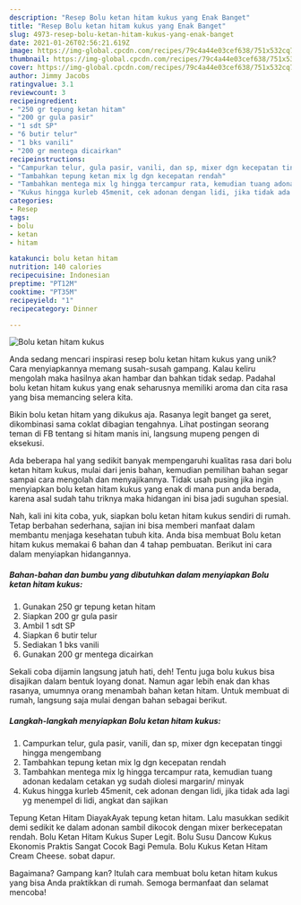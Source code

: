 ```yaml
---
description: "Resep Bolu ketan hitam kukus yang Enak Banget"
title: "Resep Bolu ketan hitam kukus yang Enak Banget"
slug: 4973-resep-bolu-ketan-hitam-kukus-yang-enak-banget
date: 2021-01-26T02:56:21.619Z
image: https://img-global.cpcdn.com/recipes/79c4a44e03cef638/751x532cq70/bolu-ketan-hitam-kukus-foto-resep-utama.jpg
thumbnail: https://img-global.cpcdn.com/recipes/79c4a44e03cef638/751x532cq70/bolu-ketan-hitam-kukus-foto-resep-utama.jpg
cover: https://img-global.cpcdn.com/recipes/79c4a44e03cef638/751x532cq70/bolu-ketan-hitam-kukus-foto-resep-utama.jpg
author: Jimmy Jacobs
ratingvalue: 3.1
reviewcount: 3
recipeingredient:
- "250 gr tepung ketan hitam"
- "200 gr gula pasir"
- "1 sdt SP"
- "6 butir telur"
- "1 bks vanili"
- "200 gr mentega dicairkan"
recipeinstructions:
- "Campurkan telur, gula pasir, vanili, dan sp, mixer dgn kecepatan tinggi hingga mengembang"
- "Tambahkan tepung ketan mix lg dgn kecepatan rendah"
- "Tambahkan mentega mix lg hingga tercampur rata, kemudian tuang adonan kedalam cetakan yg sudah diolesi margarin/ minyak"
- "Kukus hingga kurleb 45menit, cek adonan dengan lidi, jika tidak ada lagi yg menempel di lidi, angkat dan sajikan"
categories:
- Resep
tags:
- bolu
- ketan
- hitam

katakunci: bolu ketan hitam 
nutrition: 140 calories
recipecuisine: Indonesian
preptime: "PT12M"
cooktime: "PT35M"
recipeyield: "1"
recipecategory: Dinner

---
```



![Bolu ketan hitam kukus](https://img-global.cpcdn.com/recipes/79c4a44e03cef638/751x532cq70/bolu-ketan-hitam-kukus-foto-resep-utama.jpg)

Anda sedang mencari inspirasi resep bolu ketan hitam kukus yang unik? Cara menyiapkannya memang susah-susah gampang. Kalau keliru mengolah maka hasilnya akan hambar dan bahkan tidak sedap. Padahal bolu ketan hitam kukus yang enak seharusnya memiliki aroma dan cita rasa yang bisa memancing selera kita.

Bikin bolu ketan hitam yang dikukus aja. Rasanya legit banget ga seret, dikombinasi sama coklat dibagian tengahnya. Lihat postingan seorang teman di FB tentang si hitam manis ini, langsung mupeng pengen di eksekusi.

Ada beberapa hal yang sedikit banyak mempengaruhi kualitas rasa dari bolu ketan hitam kukus, mulai dari jenis bahan, kemudian pemilihan bahan segar sampai cara mengolah dan menyajikannya. Tidak usah pusing jika ingin menyiapkan bolu ketan hitam kukus yang enak di mana pun anda berada, karena asal sudah tahu triknya maka hidangan ini bisa jadi suguhan spesial.


Nah, kali ini kita coba, yuk, siapkan bolu ketan hitam kukus sendiri di rumah. Tetap berbahan sederhana, sajian ini bisa memberi manfaat dalam membantu menjaga kesehatan tubuh kita. Anda bisa membuat Bolu ketan hitam kukus memakai 6 bahan dan 4 tahap pembuatan. Berikut ini cara dalam menyiapkan hidangannya.

<!--inarticleads1-->

##### Bahan-bahan dan bumbu yang dibutuhkan dalam menyiapkan Bolu ketan hitam kukus:

1. Gunakan 250 gr tepung ketan hitam
1. Siapkan 200 gr gula pasir
1. Ambil 1 sdt SP
1. Siapkan 6 butir telur
1. Sediakan 1 bks vanili
1. Gunakan 200 gr mentega dicairkan


Sekali coba dijamin langsung jatuh hati, deh! Tentu juga bolu kukus bisa disajikan dalam bentuk loyang donat. Namun agar lebih enak dan khas rasanya, umumnya orang menambah bahan ketan hitam. Untuk membuat di rumah, langsung saja mulai dengan bahan sebagai berikut. 

<!--inarticleads2-->

##### Langkah-langkah menyiapkan Bolu ketan hitam kukus:

1. Campurkan telur, gula pasir, vanili, dan sp, mixer dgn kecepatan tinggi hingga mengembang
1. Tambahkan tepung ketan mix lg dgn kecepatan rendah
1. Tambahkan mentega mix lg hingga tercampur rata, kemudian tuang adonan kedalam cetakan yg sudah diolesi margarin/ minyak
1. Kukus hingga kurleb 45menit, cek adonan dengan lidi, jika tidak ada lagi yg menempel di lidi, angkat dan sajikan


Tepung Ketan Hitam DiayakAyak tepung ketan hitam. Lalu masukkan sedikit demi sedikit ke dalam adonan sambil dikocok dengan mixer berkecepatan rendah. Bolu Ketan Hitam Kukus Super Legit. Bolu Susu Dancow Kukus Ekonomis Praktis Sangat Cocok Bagi Pemula. Bolu Kukus Ketan Hitam Cream Cheese. sobat dapur. 

Bagaimana? Gampang kan? Itulah cara membuat bolu ketan hitam kukus yang bisa Anda praktikkan di rumah. Semoga bermanfaat dan selamat mencoba!
